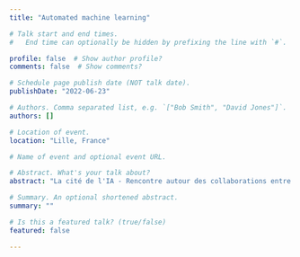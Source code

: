 ```yaml
---
title: "Automated machine learning"

# Talk start and end times.
#   End time can optionally be hidden by prefixing the line with `#`.

profile: false  # Show author profile?
comments: false  # Show comments?

# Schedule page publish date (NOT talk date).
publishDate: "2022-06-23"

# Authors. Comma separated list, e.g. `["Bob Smith", "David Jones"]`.
authors: []

# Location of event.
location: "Lille, France"

# Name of event and optional event URL.

# Abstract. What's your talk about?
abstract: "La cité de l'IA - Rencontre autour des collaborations entre la Recherche et les entreprises"

# Summary. An optional shortened abstract.
summary: ""

# Is this a featured talk? (true/false)
featured: false

---
```



